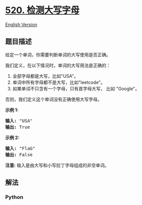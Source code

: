 # [520. 检测大写字母](https://leetcode-cn.com/problems/detect-capital)

[English Version](/leetcode/0500-0599/0520.Detect%20Capital/README_EN.md)

## 题目描述

<!-- 这里写题目描述 -->

<p>给定一个单词，你需要判断单词的大写使用是否正确。</p>

<p>我们定义，在以下情况时，单词的大写用法是正确的：</p>

<ol>
	<li>全部字母都是大写，比如&quot;USA&quot;。</li>
	<li>单词中所有字母都不是大写，比如&quot;leetcode&quot;。</li>
	<li>如果单词不只含有一个字母，只有首字母大写，&nbsp;比如&nbsp;&quot;Google&quot;。</li>
</ol>

<p>否则，我们定义这个单词没有正确使用大写字母。</p>

<p><strong>示例 1:</strong></p>

<pre>
<strong>输入:</strong> &quot;USA&quot;
<strong>输出:</strong> True
</pre>

<p><strong>示例 2:</strong></p>

<pre>
<strong>输入:</strong> &quot;FlaG&quot;
<strong>输出:</strong> False
</pre>

<p><strong>注意:</strong> 输入是由大写和小写拉丁字母组成的非空单词。</p>


## 解法

<!-- 这里可写通用的实现逻辑 -->

<!-- tabs:start -->

### **Python**

<!-- 这里可写当前语言的特殊实现逻辑 -->

```python

```

<!-- tabs:end -->
